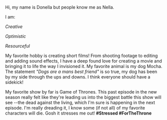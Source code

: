 Hi, my name is Donella but people know me as Nella. 

I am:

*Creative*

*Optimistic*

*Resourceful*

My favorite hobby is creating short films! From shooting footage to editing and adding sound effects, I have a deep found love for creating a movie and bringing it to life the way I invisioned it.  My favorite animal is my dog Mocha. The statement *"Dogs are a mans best friend"* is so true, my dog has been by my side through the ups and downs. I think everyone should have a sidekick! 


My favorite show by far is Game of Thrones.  This past episode in the new season really felt like they're leading us into the biggest battle this show will see --the dead against the living, which I'm sure is happening in the next episode.  I'm really dreading it,  I know some (if not all) of my favorite characters will die.  Gosh it stresses me out! **#Stressed #ForTheThrone**
